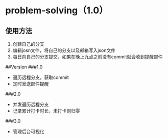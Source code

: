 # problem-solving（1.0）
## 使用方法
1. 创建自己的分支
2. 编辑josn文件，将自己的分支以及邮箱写入json文件
3. 每日向自己的分支提交，如果在晚上九点之前没有commit就会收到提醒邮件

##Version
###1.0
- 遍历远程分支，获取commit
- 定时发送邮件提醒

###2.0
- 并发遍历远程分支
- 记录累计打卡时长，未打卡则归零

###3.0
- 管理后台可视化

